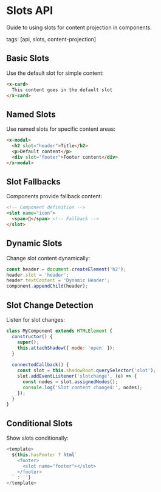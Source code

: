 # Slots API

Guide to using slots for content projection in components.

tags: [api, slots, content-projection]

## Basic Slots

Use the default slot for simple content:

```html
<x-card>
  This content goes in the default slot
</x-card>
```

## Named Slots

Use named slots for specific content areas:

```html
<x-modal>
  <h2 slot="header">Title</h2>
  <p>Default content</p>
  <div slot="footer">Footer content</div>
</x-modal>
```

## Slot Fallbacks

Components provide fallback content:

```html
<!-- Component definition -->
<slot name="icon">
  <span>📝</span> <!-- Fallback -->
</slot>
```

## Dynamic Slots

Change slot content dynamically:

```javascript
const header = document.createElement('h2');
header.slot = 'header';
header.textContent = 'Dynamic Header';
component.appendChild(header);
```

## Slot Change Detection

Listen for slot changes:

```javascript
class MyComponent extends HTMLElement {
  constructor() {
    super();
    this.attachShadow({ mode: 'open' });
  }
  
  connectedCallback() {
    const slot = this.shadowRoot.querySelector('slot');
    slot.addEventListener('slotchange', (e) => {
      const nodes = slot.assignedNodes();
      console.log('Slot content changed:', nodes);
    });
  }
}
```

## Conditional Slots

Show slots conditionally:

```javascript
<template>
  ${this.hasFooter ? html`
    <footer>
      <slot name="footer"></slot>
    </footer>
  ` : ''}
</template>
```